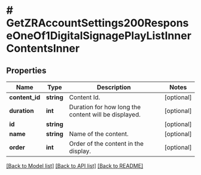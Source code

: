 # # GetZRAccountSettings200ResponseOneOf1DigitalSignagePlayListInnerContentsInner

## Properties

Name | Type | Description | Notes
------------ | ------------- | ------------- | -------------
**content_id** | **string** | Content Id. | [optional]
**duration** | **int** | Duration for how long the content will be displayed. | [optional]
**id** | **string** |  | [optional]
**name** | **string** | Name of the content. | [optional]
**order** | **int** | Order of the content in the display. | [optional]

[[Back to Model list]](../../README.md#models) [[Back to API list]](../../README.md#endpoints) [[Back to README]](../../README.md)
